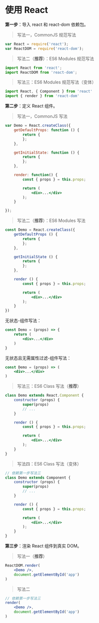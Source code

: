 # 使用 React

**第一步**：导入 react 和 react-dom 依赖包。

> 写法一，CommonJS 规范写法

```jsx
var React = require('react');
var ReactDOM = require('react-dom');
```

> 写法二（**推荐**）：ES6 Modules 规范写法

```jsx
import React from 'react';
import ReactDOM from 'react-dom';
```

> 写法三：ES6 Modules 规范写法（变体）

```jsx
import React, { Component } from 'react'
import { render } from 'react-dom'
```

**第二步**：定义 React 组件。

> 写法一，CommonJS 写法

```jsx
var Demo = React.createClass({
    getDefaultProps: function () {
        return {
        };
    },

    getInitialState: function () {
        return {
        };
    },

    render: function() {
        const { props } = this.props;

        return (
            <div>...</div>
        );
    }

});
```

> 写法二（**推荐**）：ES6 Modules 写法

```jsx
const Demo = React.createClass({
    getDefaultProps () {
        return {
        };
    },

    getInitialState () {
        return {
        };
    },

    render () {
        const { props } = this.props;

        return (
            <div>...</div>
        );
    }
})
```

无状态-组件写法：

```jsx
const Demo = (props) => {
    return (
        <div>...</div>
    )
}
```

无状态且无需属性过滤-组件写法：

```jsx
const Demo = (props) => (
    <div>...</div>
)
```

> 写法三：ES6 Class 写法（**推荐**）

```jsx
class Demo extends React.Component {
    constructor (props) {
        super(props)
        // ...
    }

    render () {
        const { props } = this.props;

        return (
            <div>...</div>
        );
    }
}
```

> 写法四：ES6 Class 写法（变体）

```jsx
// 依赖第一步写法三
class Demo extends Component {
    constructor (props) {
        super(props)
        // ...
    }

    render () {
        const { props } = this.props;

        return (
            <div>...</div>
        );
    }
}
```

**第三步**：渲染 React 组件到真实 DOM。

> 写法一（**推荐**）

```jsx
ReactDOM.render(
    <Demo />,
    document.getElementById('app')
)
```
> 写法二

```jsx
// 依赖第一步写法三
render(
    <Demo />,
    document.getElementById('app')
)
```
